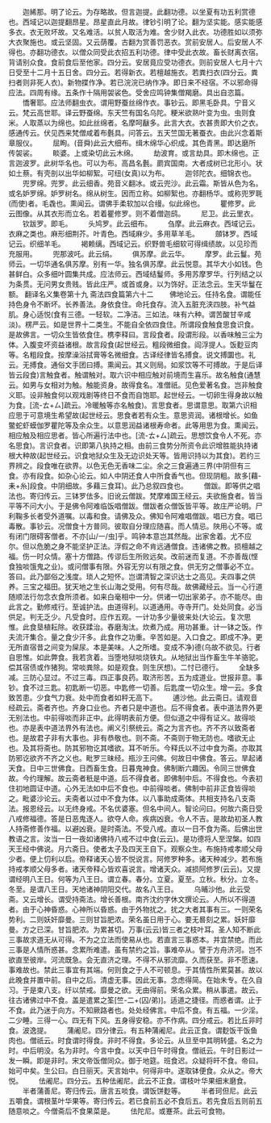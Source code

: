 <!-- { "loadSidebar": true } -->
　　迦絺那。明了论云。为存略故。但言迦提。此翻功德。以坐夏有功五利赏德也。西域记以迦提翻昂星。昂星直此月故。律钞引明了论。翻为坚实能。感实能感多衣。衣无败坏故。又名难活。以贫人取活为难。舍少财入此衣。功德胜如以须弥大衣聚施也。或云坚固。又云荫覆。古翻为赏善罚恶衣。赏前安居人。后安居人不得也。亦翻功德衣。以僧众同受此衣招五利功德。律中受此衣故。畜长财离衣宿。背请别众食。食前食后至他家。四分云。安居竟应受功德衣。则前安居人七月十六日受至十二月十五日舍。四分云。若得新衣。若檀越施衣。若粪扫衣(四分云。粪扫者则非死人衣)。新物揲作净。若已浣浣已纳作净。即日来不经宿。不以邪命得应法。四周有缘。五条作十隔用袈裟色。受舍应鸣钟集僧羯磨。具出自恣篇。
　　憍奢耶。应法师翻虫衣。谓用野蚕丝绵作衣。事钞云。即黑毛卧具。宁音义云。梵云高世耶。译云野蚕绵。东天竺有国名乌陀。粳米欲熟叶变为虫。虫则食米。人取蒸以为绵也。如此丝绵者。名摩呵瞂多。此言大衣。衣甚贵即大价之衣。感通传云。伏见西来梵僧咸着布氎具。问答云。五天竺国无著蚕衣。由此兴念着斯章服仪。
　　屈眴。(音舜)此云大细布。缉木绵华心织成。其色青黑。即达磨所传袈裟。
　　睒婆。上或染切此云木绵。
　　劫波育。或言劫具。即木绵也。正言迦波罗。此树华名也。可以为布。高昌名氎。罽宾国南。大者成树已北形小。状如土蔡。有壳剖以出华如柳絮。可纽(女真)以为布。
　　迦邻陀衣。细锦衣也。
　　兜罗绵。兜罗。此云细香。苑音义翻冰。或云兜沙。此云霜。斯皆从色为名。或名妒罗绵。妒罗树名。绵从树生。因而立称。如柳絮也。亦翻杨华。或称兜罗毦(而使)者。毛毳也。熏闻云。谓佛手柔软加以合缦。似此绵也。
　　瞿修罗。此云图像。从其衣形而立名。若着瞿修罗。则不着僧迦鸱。
　　尼卫。此云里衣。
　　钦跋罗。即毛。
　　头鸠罗。此云细布。
　　刍摩。此云麻衣。西域记云。衣麻之类也。麻形细荆芥。叶青色。西域麻少。多用草羊毛。
　　顩钵罗。西域记云。织细羊毛。
　　褐赖缡。西域记云。织野兽毛细软可得缉绩故。以见珍而充服用。
　　兜那波吒。此云绢。
　　俱苏摩。此云华。
　　摩罗。此云鬘。苑师云。一切华通名俱苏摩。别有一华。独名俱苏摩。此云悦意。其华大小如钱。色甚鲜白。众多细叶圆集共成。应法师云。西域结鬘师。多用苏摩罗华。行列结之以为条贯。无问男女贵贱。皆此庄严。或首或身。以为饰好。正法念云。生天华鬘在额。
翻译名义集卷第十九
斋法四食篇第六十二
　　佛地论云。任持名食。谓能任持色身令不断坏。长养善法。身依食住。命托食存。流入五脏充浃四肢。补气益肌。身心适悦(食有三德。一轻软。二净洁。三如法。味有六种。谓苦酸甘辛咸淡)。楞严云。如是世界十二类生。不能自全依四食住。所谓段食触食思食识食。是故佛言。一切众生皆依食住。槜李释曰。言段食者。段谓形段。以香味触三尘为体。入腹变坏资益诸根。故言段食(起世经云。粗段微细食。阎浮提人。饭麨豆肉等。名粗段食。按摩澡浴拭膏等名微细食。古译经律皆名搏食。说文搏圜也。礼云。无搏食。通俗文手团曰搏。熏闻云。其义则局。如浆饮等不可搏故。于是后译皆云段食)言触食者。触谓触对。取六识中相应触对前境而生喜乐。故名触食(通慧云。如男与女相对为触。触能资身。故得食名。准僧祇。见色爱著名食。岂非触食义耶。设非触食何以观戏剧等终日不食而自饱耶。起世经云。一切卵生得身故以触为食。[流-ㄊ+ㄙ]疏云。冷暖触等亦名触食)。言思食者。思谓意思。取第六识相应思于可意境生希望故(起世经云。思食者若有众生。意思资润。诸根增长。如鱼鳖蛇虾蟆伽罗瞿陀等及余众生。以意思润益诸根寿命者。此等用思为食。熏闻云。相应触及相应思者。皆心所遍行法中也。[流-ㄊ+ㄙ]疏云。思想饮食令人不死。亦名思食)。言识食者。识即第八执持之相。由前三食势分所资令此识增胜能执持诸根大种故(起世经云。识食地狱众生及无边识处天等。皆用识持以为其食)。若约三界辨之。段食唯在欲界。以色无色无香味二尘。余之三食遍通三界(中阴但有三食。亦有段食。如杂心论云。如人中阴还食人中所食香气也。但现阴粗。故多[藉-耒+糸]段食。中阴细故。多藉三食耳)。此乃总叙四食也。
　　僧跋。即等供之唱法也。寄归传云。三钵罗佉多。旧讹云僧跋。梵摩难国王经云。夫欲施食者。皆当平等不问大小。于是佛令阿难临饭唱僧跋。僧跋者众僧饭皆平等。故庄严论明。尸利鞠多长者受外道嘱。以毒和食。请佛及众。佛知令阿难唱僧跋。唱已方食。唱已毒散。事钞云。况僧食十方普同。彼取自分理应随喜。而人情忌。陜用心不等。或有闭门限碍客僧者。不亦[山/一/虫]乎。鸣钟本意岂其然哉。出家舍着。尤不应尔。但以危脆之身不能坚护正法。浮假之命不肯远通僧食。违诸佛之教。损檀越之福。伤一时众情。塞十方僧路。传谬后生所败远矣。改前迷而复道。不亦善哉(悭食独啖饿鬼之业)。或问僧事有限。外容无穷以有限之食。供无穷之僧事必不立。答曰。此乃鄙俗之浅度。琐人之短怀。岂谓清智之深识达士之高见。夫四事之供养。三宝之福田。犹天地之生长山海之受用。何有尽哉。故佛藏经云。当一心行道随顺法行勿念衣食所须者。如来白毫相中一分。供诸一切出家弟子。亦不能尽。由此言之。勤修戒行。至诚护法。由道得利。以道通用。寺寺开门。处处同食。必当供足。判无乏少。凡受食时。应作五观。一计功多少量彼来处(大论云。复次思惟。此食垦植耘除。收获蹂治。舂磨淘汰。炊煮乃成。用功甚重。计一钵之饭。作夫流汗集合。量之食少汗多。此食作之功重。辛苦如是。入口食之。即成不净。更无所直宿昔之间变为屎尿。本是美味。人之所嗜。变成不净)德(乌故不欲见。行者自思惟。如此弊食。我若贪着。当堕地狱啖烧铁丸。从地狱出当作畜生牛羊骆驼。偿其宿债或作猪狗。常啖粪除。如是观食。则生厌想)。二忖已德行。
　　全缺多减。三防心显过。不过三毒。四正事良药。取济形苦。五为成道业。世报非意。事钞。食不过三匙。初匙断一切恶。中匙修一切善。后匙度一切众生。增一云。多食致苦患。少食气力衰。处中而食者如秤无高下。
　　逋沙他。此云斋日。请观音经疏云。斋者齐也。齐身口业也。齐者只是中道也。后不得食者。表中道法界外更无别法也。中前得啖而非正中。此得明表前方便。但似道之中得有证义。故得啖也。亦是表中道法界外有法也。阐义引祭统云。斋之为言齐也。齐不齐以致斋者也。是故君子非有大事也。非有恭敬也。则不斋。不斋则于物无防也。嗜欲无止也。及其将斋也。防其邪物讫其嗜欲。耳不听乐。今释氏以不过中食为斋。亦取其防邪讫欲齐不齐之义也。毗罗三昧经。瓶沙王问佛。何故日中佛食。答云。旱起诸天食。日中三世佛食。日西畜生食。日暮鬼神食。佛制断六趣因。令同三世佛食故。今约理解。故云斋者秖是中道。后不得食者。即佛制中后。不得食也。今表初住初地圆证中道。心外无法如中后不食也。中前得啖者。佛制中前非正食皆得啖之。毗婆沙论云。夫斋者以过中不食为体。以八事助成斋体。共相支持名八支斋法。报恩经云。以无终身戒。不名优婆塞。但名中间人。智论问曰。何故六斋日受八戒修福德。答是日恶鬼逐人。欲夺人命。疾病凶衰。令人不吉。是故劫初圣人教人持斋修善作福。以避凶衰。是时斋法。不受八戒。直以一日不食为斋。后佛出世教语之言。汝当一日一夜如诸佛持八戒不过中食(云云)。是功德将人至涅槃。如四天王经中佛说。月六斋日。使者太子及四天王自下。观察众生。布施持戒孝顺父母少者。便上忉利以启。帝释诸天心皆不悦说言。阿修罗种多。诸天种减少。若布施持戒孝顺父母多者。诸天帝释心皆欢喜说言。增诸天众。减损阿修罗(云云)。又提谓经明八王日。何等为八王日。谓立春。春分。立夏。夏至。立秋。秋分。立冬。冬至。是谓八王日。天地诸神阴阳交代。故名八王日。
　　乌晡沙他。此云受斋。又云增长。谓受持斋法。增长善根。南齐沈约字休文撰论云。人所以不得道者。由于心神昏惑。心神所以昏惑。由于外物扰之。扰之大者其事有三。一则荣名势利。二则妖奸靡曼。三则甘旨肥浓。荣名虽日用于心。要无晷刻之累。妖奸靡曼。方之已深。甘旨肥浓。为累甚切。万事(云云)皆三者之枝叶耳。圣人知不断此三事故求道无从可得。不为之立法而使易从也。若直言三事惑本。并宜禁绝。而此三事是人情所惑甚。念累所难遣。虽有禁约之旨。事难卒从。譬于方舟济河。岂不欲直至彼岸。河流既急。会无直济之理。不得不从邪流靡。久而获至。非不愿速。事难故也。禁此三事宜有其端。何则食之于人不可顿息。于其情性所累莫甚。故以此晚食并置中前。自中之后。清虚无事。因此无事。念虑得简。在始未专。在久自习。于是束八支。纡以禁戒。靡曼之欲。无由得前。荣名众累。稍从事遣。故云。往古诸佛过中不食。盖是遣累之筌[竺-二+(囚/弟)]。适道之捷径。而惑者谓。止于不食。此乃迷于向方。不知厥路者也。处处经佛言。中后不食。有五福。一少淫。二少睡。三得一心。四无有下风。五身得安稳。亦不作病。四分戒云。若比丘非时食。波逸提。
　　蒲阇尼。四分律云。有五种蒲阇尼。此云正食。谓麨饭干饭鱼肉也。僧祇云。时食谓时得食。非时不得食。多论云。从旦至中其明转盛。名之为时。中后明没。名为非时。今言中食。以天中日午时得食。僧祇云。午时日影过一发一瞬。即是非时。宋文帝饭僧同众。御于地筵。班食迟。众疑将旰不食。帝曰。始可中矣。生公曰。白日丽天。天言始中。何得非中。遂取钵便食。众从之。帝大悦。
　　佉阇尼。四分云。五种佉阇尼。此云不正食。谓枝叶华果细末磨食。
　　半者蒲善尼。寄归传云。唐言五啖食。谓饭饼麨等。
　　半者珂但尼。此云五嚼食。谓根茎叶华果等。寄归传云。若已食前五必不食后五。若先食后五则前五随意啖之。今僧斋后不食果菜是。
　　佉陀尼。或蹇茶。此云可食物。
